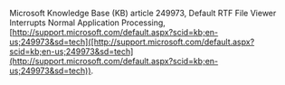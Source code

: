 
Microsoft Knowledge Base (KB) article 249973, Default RTF File Viewer Interrupts Normal Application Processing, [http://support.microsoft.com/default.aspx?scid=kb;en-us;249973&sd=tech]([http://support.microsoft.com/default.aspx?scid=kb;en-us;249973&sd=tech](http://support.microsoft.com/default.aspx?scid=kb;en-us;249973&sd=tech)).  
